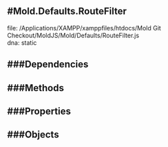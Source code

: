
#Mold.Defaults.RouteFilter
---------------------------------------

file: /Applications/XAMPP/xamppfiles/htdocs/Mold Git Checkout/MoldJS/Mold/Defaults/RouteFilter.js  
dna: static


	




###Dependencies
--------------




   
###Methods
--------------

   
###Properties
-------------

   
###Objects
------------


		
